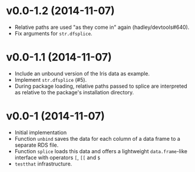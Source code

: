 v0.0-1.2 (2014-11-07)
===

* Relative paths are used "as they come in" again (hadley/devtools#640).
* Fix arguments for `str.dfsplice`.

v0.0-1.1 (2014-11-07)
===

* Include an unbound version of the Iris data as example.
* Implement `str.dfsplice` (#5).
* During package loading, relative paths passed to splice are interpreted as relative to the package's installation directory.

v0.0-1 (2014-11-07)
===

* Initial implementation
* Function `unbind` saves the data for each column of a data frame to a
  separate RDS file.
* Function `splice` loads this data and offers a lightweight `data.frame`-like
  interface with operators `[`, `[[` and `$`
* `testthat` infrastructure.
